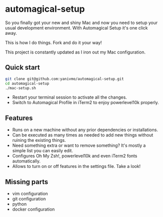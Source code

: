 # automagical-setup

So you finally got your new and shiny Mac and now you need to setup
your usual development environment. With Automagical Setup it's one
click away.

This is how I do things. Fork and do it your way!

This project is constantly updated as I iron out my Mac configuration.

## Quick start

```sh
git clone git@github.com:yanivmo/automagical-setup.git
cd automagical-setup
./mac-setup.sh
```

- Restart your terminal session to activate all the changes.
- Switch to Automagical Profile in iTerm2 to enjoy powerlevel10k properly.

## Features

- Runs on a new machine without any prior dependencies or installations.
- Can be executed as many times as needed to add new things without ruining the existing things.
- Need something extra or want to remove something? It's mostly a simple list you can easily edit.
- Configures Oh My Zsh!, powerlevel10k and even iTerm2 fonts automatically.
- Allows to turn on or off features in the settings file. Take a look!

## Missing parts

- vim configuration
- git configuration
- python
- docker configuration
